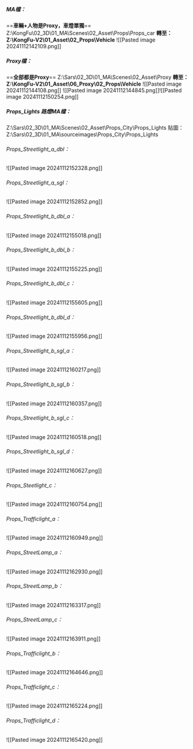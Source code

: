 ##### MA檔：
==**車輛+人物是Proxy，車燈單獨**==
Z:\KongFu\02_3D\01_MA\Scenes\02_Asset\Props\Props_car
**轉至：Z:\KongFu-V2\01_Asset\02_Props\Vehicle**
![[Pasted image 20241112142109.png]]

##### Proxy檔：
==**全部都是Proxy**==
Z:\Sars\02_3D\01_MA\Scenes\02_Asset\Proxy
**轉至：Z:\KongFu-V2\01_Asset\06_Proxy\02_Props\Vehicle**
![[Pasted image 20241112144108.png]]
![[Pasted image 20241112144845.png]]![[Pasted image 20241112150254.png]]

##### Props_Lights 路燈MA檔：
Z:\Sars\02_3D\01_MA\Scenes\02_Asset\Props_City\Props_Lights
貼圖：Z:\Sars\02_3D\01_MA\sourceimages\Props_City\Props_Lights
###### Props_Streetlight_a_dbl：
![[Pasted image 20241112152328.png]]
###### Props_Streetlight_a_sgl：
![[Pasted image 20241112152852.png]]

###### Props_Streetlight_b_dbl_a：
![[Pasted image 20241112155018.png]]

###### Props_Streetlight_b_dbl_b：
![[Pasted image 20241112155225.png]]

###### Props_Streetlight_b_dbl_c：
![[Pasted image 20241112155605.png]]

###### Props_Streetlight_b_dbl_d：
![[Pasted image 20241112155956.png]]

###### Props_Streetlight_b_sgl_a：
![[Pasted image 20241112160217.png]]

###### Props_Streetlight_b_sgl_b：
![[Pasted image 20241112160357.png]]

###### Props_Streetlight_b_sgl_c：
![[Pasted image 20241112160518.png]]

###### Props_Streetlight_b_sgl_d：
![[Pasted image 20241112160627.png]]

###### Props_Steetlight_c：
![[Pasted image 20241112160754.png]]

###### Props_Trafficlight_a：
![[Pasted image 20241112160949.png]]

###### Props_StreetLamp_a：
![[Pasted image 20241112162930.png]]

###### Props_StreetLamp_b：
![[Pasted image 20241112163317.png]]

###### Props_StreetLamp_c：
![[Pasted image 20241112163911.png]]

###### Props_Trafficlight_b：
![[Pasted image 20241112164646.png]]

###### Props_Trafficlight_c：
![[Pasted image 20241112165224.png]]

###### Props_Trafficlight_d：
![[Pasted image 20241112165420.png]]